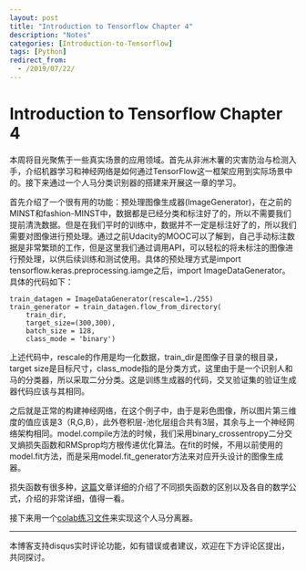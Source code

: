 ```yaml
---
layout: post
title: "Introduction to Tensorflow Chapter 4"
description: "Notes"
categories: [Introduction-to-Tensorflow]
tags: [Python]
redirect_from:
  - /2019/07/22/
---
```


# Introduction to Tensorflow Chapter 4  

本周将目光聚焦于一些真实场景的应用领域。首先从非洲木薯的灾害防治与检测入手，介绍机器学习和神经网络是如何通过TensorFlow这一框架应用到实际场景中的。接下来通过一个人马分类识别器的搭建来开展这一章的学习。  

首先介绍了一个很有用的功能：预处理图像生成器(ImageGenerator)，在之前的MINST和fashion-MINST中，数据都是已经分类和标注好了的，所以不需要我们提前清洗数据。但是在我们平时的训练中，数据并不一定是标注好了的，所以我们需要对图像进行预处理。通过之前Udacity的MOOC可以了解到，自己手动标注数据是非常繁琐的工作，但是这里我们通过调用API，可以轻松的将未标注的图像进行预处理，以供后续训练和测试使用。具体的预处理方式是import tensorflow.keras.preprocessing.iamge之后，import ImageDataGenerator。具体的代码如下：  

	train_datagen = ImageDataGenerator(rescale=1./255)  
	train_generator = train_datagen.flow_from_directory(
		train_dir,
		target_size=(300,300),
		batch_size = 128,
		class_mode = 'binary')  
		
上述代码中，rescale的作用是均一化数据，train_dir是图像子目录的根目录，target size是目标尺寸，class_mode指的是分类方式，这里由于是一个识别人和马的分类器，所以采取二分分类。这是训练生成器的代码，交叉验证集的验证生成器代码应该与其相同。  

之后就是正常的构建神经网络，在这个例子中，由于是彩色图像，所以图片第三维度的值应该是3（R,G,B），此外卷积层-池化层组合共有3层，其余与上一个神经网络架构相同。model.compile方法的时候，我们采用binary_crossentropy二分交叉熵损失函数和RMSprop均方根传递优化算法。在fit的时候，不用以前使用的model.fit方法，而是采用model.fit_generator方法来对应开头设计的图像生成器。  

损失函数有很多种，[这篇](https://gombru.github.io/2018/05/23/cross_entropy_loss/)文章详细的介绍了不同损失函数的区别以及各自的数学公式，介绍的非常详细，值得一看。  

接下来用一个[colab练习文件](https://github.com/JustinYuu/Deeplearning-study/blob/master/Tensorflow%20in%20Practice/Introduction%20to%20Tensorflow/Horse_or_Human_NoValidation.ipynb)来实现这个人马分离器。  

---
本博客支持disqus实时评论功能，如有错误或者建议，欢迎在下方评论区提出，共同探讨。  
